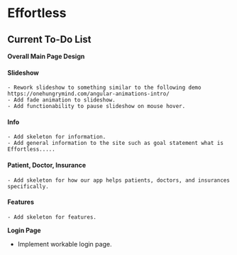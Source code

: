 # Effortless

## Current To-Do List

**Overall Main Page Design**
  
  #### Slideshow
    - Rework slideshow to something similar to the following demo
    https://onehungrymind.com/angular-animations-intro/
    - Add fade animation to slideshow.
    - Add functionability to pause slideshow on mouse hover.
  #### Info
    - Add skeleton for information.
    - Add general information to the site such as goal statement what is Effortless.....
  #### Patient, Doctor, Insurance
    - Add skeleton for how our app helps patients, doctors, and insurances specifically.
  #### Features
    - Add skeleton for features.

**Login Page**
  - Implement workable login page.
